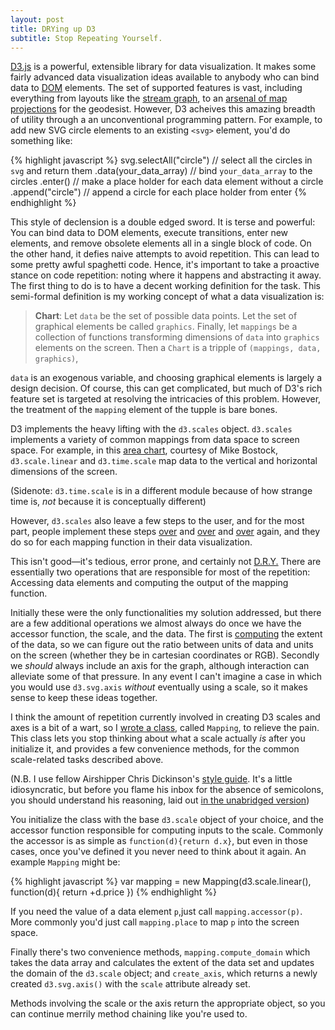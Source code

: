 ```yaml
---
layout: post
title: DRYing up D3
subtitle: Stop Repeating Yourself.
---
```


[D3.js](http://d3js.org/) is a powerful, extensible library for data
visualization. It makes some fairly advanced data visualization ideas available
to anybody  who can bind data to [DOM](https://developer.mozilla.org/en-US/docs/DOM) elements. The set of
supported features is vast, including everything from layouts like  the [stream
graph](http://www.leebyron.com/else/streamgraph/download.php?file=stackedgraphs_byron_wattenberg.pdf),
to an [arsenal of map
projections](https://github.com/mbostock/d3/wiki/Geo-Projections) for the
geodesist. However, D3 acheives this amazing breadth of utility through a an
unconventional programming pattern. For example, to add new SVG circle elements
to an existing `<svg>` element, you'd do something like:

{% highlight javascript %}
svg.selectAll("circle")   // select all the circles in `svg` and return them
   .data(your_data_array) // bind `your_data_array` to the circles
   .enter()               // make a place holder for each data element without a circle
   .append("circle")      // append a circle for each place holder from enter
{% endhighlight %}

This style of declension is a double edged sword. It is terse and
powerful: You can bind data to DOM elements, execute transitions, enter new
elements, and remove obsolete elements all in a single block of code.  On the
other hand, it defies naive attempts to avoid repetition. This can lead to some
pretty awful spaghetti code. Hence, it's important to take a proactive stance
on code repetition: noting where it happens and abstracting it away. The first
thing to do is to have a decent working definition for the task. This
semi-formal definition is my working concept of what a data visualization is:

> **Chart**: Let `data` be the set of possible data points. Let the set of
> graphical elements be called `graphics`.  Finally, let `mappings` be a collection
> of functions transforming dimensions of `data` into  `graphics` elements on
> the screen. Then a `Chart` is a tripple of `(mappings, data, graphics)`, 

`data` is an exogenous variable, and choosing graphical elements is largely a
design decision. Of course, this can get complicated, but much of D3's rich
feature set is targeted at resolving the intricacies of this problem. However,
the treatment of the `mapping` element of the tupple is bare bones.  

D3 implements the heavy lifting  with the `d3.scales` object. `d3.scales`
implements a variety of common mappings from data space to screen space. For
example, in this [area chart](http://bl.ocks.org/mbostock/3883195), courtesy of
Mike Bostock, `d3.scale.linear` and  `d3.time.scale` map data to the vertical
and horizontal dimensions of the screen. 

(Sidenote: `d3.time.scale` is in a different module because of how strange time
is, *not* because it is conceptually different)

However, `d3.scales` also leave a few steps to the user, and for the most part, people
implement these steps
[over](https://gist.github.com/mbostock/3883195#file-index-html-L48) and
[over](https://gist.github.com/mbostock/3885304#file-index-html-L86) and
[over](https://gist.github.com/mbostock/3885304#file-index-html-L87) again, and
they do so for each mapping function in their data visualization. 

This isn't good—it's tedious, error prone, and certainly not
[D.R.Y.](http://en.wikipedia.org/wiki/Don't_repeat_yourself) There are
essentially two operations that are responsible for most of the repetition:
Accessing data elements and computing the output of the mapping function. 

Initially these were the only functionalities my solution addressed, but there
are a few additional operations we almost always do once we have the accessor
function, the scale, and the data. The first is
[computing](https://gist.github.com/mbostock/3883195#file-index-html-L62-L63)
the extent of the data, so we can figure out the ratio between units of data
and units on the screen (whether they be in cartesian coordinates or RGB).
Secondly we *should* always include an axis for the graph, although interaction
can alleviate some of that pressure. In any event I can't imagine a case in which
you would use `d3.svg.axis` *without* eventually using a scale, so it
makes sense to keep these ideas together.

I think the amount of repetition currently involved in creating D3 scales and
axes is a bit of a wart, so I [wrote a
class](https://github.com/AWinterman/d3-mapping), called `Mapping`, to relieve
the pain. This class lets you stop thinking about what a scale actually *is*
after you initialize it, and provides a few convenience methods, for the common
scale-related tasks described above. 

(N.B. I use fellow Airshipper Chris Dickinson's [style
guide](https://gist.github.com/chrisdickinson/c82ae21ef6c962f59f3d). It's a
little idiosyncratic, but before you flame his inbox for the absence of
semicolons, you should understand his reasoning, laid out [in the unabridged version](https://gist.github.com/chrisdickinson/243ce66e936d95fab40b))

You initialize the class with the base `d3.scale` object of your choice, and
the accessor function responsible for computing inputs to the scale. Commonly
the accessor is as simple as `function(d){return d.x}`, but even in those cases, once
you've defined it you never need to think about it again. An example `Mapping`
might be:

{% highlight javascript %}
var mapping = new Mapping(d3.scale.linear(), function(d){ return +d.price })
{% endhighlight %}

If you need the value of a data element `p`,just call
`mapping.accessor(p)`. More commonly you'd just call `mapping.place` to map `p` 
into the screen space.

Finally there's two convenience methods, `mapping.compute_domain` which takes
the data array and calculates the extent of the data set and updates the domain
of the `d3.scale` object; and `create_axis`, which returns a newly created
`d3.svg.axis()` with the `scale` attribute already set.

Methods involving the scale or the axis return the appropriate object, so you
can continue merrily method chaining like you're used to.


